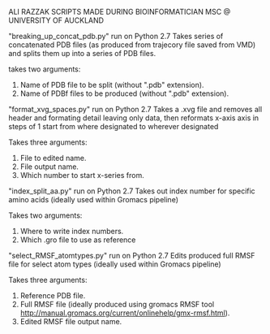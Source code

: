 ALI RAZZAK SCRIPTS MADE DURING BIOINFORMATICIAN MSC @ UNIVERSITY OF AUCKLAND

"breaking_up_concat_pdb.py" run on Python 2.7
Takes series of concatenated PDB files (as produced from trajecory file saved from VMD) and splits them up into a series of PDB files.

takes two arguments:
1. Name of PDB file to be split (without ".pdb" extension).
2. Name of PDBf files to be produced (without ".pdb" extension).

"format_xvg_spaces.py" run on Python 2.7
Takes a .xvg file and removes all header and formating detail leaving only data, then reformats x-axis axis in steps of 1 start from where designated to wherever designated

Takes three arguments:
1. File to edited name.
2. File output name.
3. Which number to start x-series from.

"index_split_aa.py" run on Python 2.7
Takes out index number for specific amino acids (ideally used within Gromacs pipeline)

Takes two arguments:
1. Where to write index numbers.
2. Which .gro file to use as reference

"select_RMSF_atomtypes.py" run on Python 2.7
Edits produced full RMSF file for select atom types (ideally used within Gromacs pipeline)

Takes three arguments:
1. Reference PDB file.
2. Full RMSF file (ideally produced using gromacs RMSF tool http://manual.gromacs.org/current/onlinehelp/gmx-rmsf.html).
3. Edited RMSF file output name.
